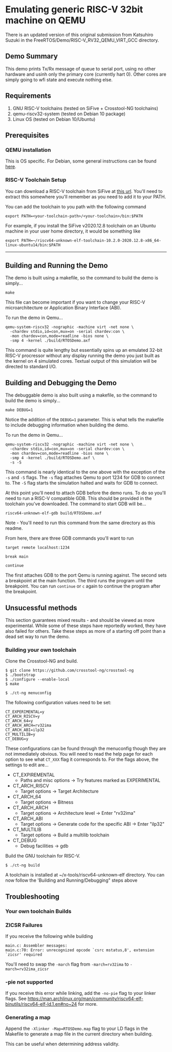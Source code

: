 # Emulating generic RISC-V 32bit machine on QEMU
There is an updated version of this original submission from Katsuhiro Suzuki
in the FreeRTOS/Demo/RISC-V_RV32_QEMU_VIRT_GCC directory.

## Demo Summary
This demo prints Tx/Rx message of queue to serial port, using no
other hardware and usinh only the primary core (currently hart 0).
Other cores are simply going to wfi state and execute nothing else.

## Requirements

1. GNU RISC-V toolchains (tested on SiFive + Crosstool-NG toolchains)
1. qemu-riscv32-system (tested on Debian 10 package)
1. Linux OS (tested on Debian 10/Ubuntu)


## Prerequisites
### QEMU installation
This is OS specific. For Debian, some general instructions can be found [here](https://wiki.debian.org/RISC-V/32).

### RISC-V Toolchain Setup
You can download a RISC-V toolchain from SiFive at [this url](https://www.sifive.com/software). You'll need to extract this somewhere you'll remember as you need to add it to your PATH.

You can add the toolchain to you path with the following command
```
export PATH=<your-toolchain-path>/<your-toolchain>/bin:$PATH
```

For example, if you install the SiFive v2020.12.8 toolchain on an Ubuntu machine in your user home directory, it would be something like
```
export PATH=~/riscv64-unknown-elf-toolchain-10.2.0-2020.12.8-x86_64-linux-ubuntu14/bin:$PATH
```

___________

## Building and Running the Demo
The demo is built using a makefile, so the command to build the demo is simply...
```
make
```
This file can become important if you want to change your RISC-V microarchitecture or Application Binary Interface (ABI).

To run the demo in Qemu...
```
qemu-system-riscv32 -nographic -machine virt -net none \
  -chardev stdio,id=con,mux=on -serial chardev:con \
  -mon chardev=con,mode=readline -bios none \
  -smp 4 -kernel ./build/RTOSDemo.axf
```

This command is quite lengthy but essentially spins up an emulated 32-bit RISC-V procressor without any display running the demo you just built as the kernel on 4 simulated cores. Textual output of this simulation will be directed to standard I/O.

## Building and Debugging the Demo
The debuggable demo is also built using a makefile, so the command to build the demo is simply...
```
make DEBUG=1
```
Notice the addition of the `DEBUG=1` parameter. This is what tells the makefile to include debugging information when building the demo.

To run the demo in Qemu...
```
qemu-system-riscv32 -nographic -machine virt -net none \
  -chardev stdio,id=con,mux=on -serial chardev:con \
  -mon chardev=con,mode=readline -bios none \
  -smp 4 -kernel ./build/RTOSDemo.axf \
  -s -S 
```
This command is nearly identical to the one above with the exception of the `-s` and `-S` flags. The `-s` flag attaches Qemu to port 1234 for GDB to connect to. The `-S` flag starts the simulation halted and waits for GDB to connect.

At this point you'll need to attach GDB before the demo runs. To do so you'll need to run a RISC-V compatible GDB. This should be provided in the toolchain you've downloaded. The command to start GDB will be...

```
riscv64-unknown-elf-gdb build/RTOSDemo.axf
```
Note - You'll need to run this command from the same directory as this readme.

From here, there are three GDB commands you'll want to run

```
target remote localhost:1234

break main

continue
```

The first attaches GDB to the port Qemu is running against. The second sets a breakpoint at the main function. The third runs the program until the breakpoint. You can run `continue` or `c` again to continue the program after the breakpoint.

## Unsucessful methods
This section guarantees mixed results - and should be viewed as more experimental. While some of these steps have reportedly worked, they have also failed for others. Take these steps as more of a starting off point than a dead set way to run the demo.

### Building your own toolchain

Clone the Crosstool-NG and build.

```
$ git clone https://github.com/crosstool-ng/crosstool-ng
$ ./bootstrap
$ ./configure --enable-local
$ make

$ ./ct-ng menuconfig
```

The following configuration values need to be set:

```
CT_EXPERIMENTAL=y
CT_ARCH_RISCV=y
CT_ARCH_64=y
CT_ARCH_ARCH=rv32ima
CT_ARCH_ABI=ilp32
CT_MULTILIB=y
CT_DEBUG=y
```

These configurations can be found through the menuconfig though they are not immediately obvious. You will need to read the help page for each option to see what `CT_XXX` flag it corresponds to. For the flags above, the settings to edit are...
* CT_EXPIREMENTAL
  * Paths and misc options -> Try features marked as EXPERIMENTAL
* CT_ARCH_RISCV
  * Target options -> Target Architecture
* CT_ARCH_64
  * Target options -> Bitness
* CT_ARCH_ARCH
  * Target options -> Architecture level -> Enter "rv32ima"
* CT_ARCH_ABI
  * Target options -> Generate code for the specific ABI -> Enter "ilp32"
* CT_MULTILIB
  * Target options -> Build a multilib toolchain
* CT_DEBUG
  * Debug facilities -> gdb


Build the GNU toolchain for RISC-V.

```
$ ./ct-ng build
```

A toolchain is installed at ~/x-tools/riscv64-unknown-elf directory. You can now follow the 'Building and Running/Debugging" steps above

## Troubleshooting
### Your own toolchain Builds
### ZICSR Failures
If you receive the following while building
```
main.c: Assembler messages:
main.c:70: Error: unrecognized opcode `csrc mstatus,8', extension `zicsr' required
```
You'll need to swap the `-march` flag from `-march=rv32ima` to `-march=rv32ima_zicsr`

### -pie not supported
If you receive this error while linking, add the `-no-pie` flag to your linker flags.
See https://man.archlinux.org/man/community/riscv64-elf-binutils/riscv64-elf-ld.1.en#no~24 for more.

### Generating a map
Append the `-Xlinker -Map=RTOSDemo.map` flag to your LD flags in the Makefile to generate a map file
in the current directory when building.

This can be useful when determining address validity.
